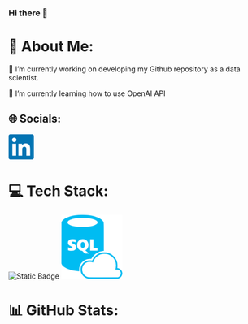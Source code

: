 ### Hi there 👋

<!--
**sakunyann/sakunyann** is a ✨ _special_ ✨ repository because its `README.md` (this file) appears on your GitHub profile.

Here are some ideas to get you started:

- 🔭 I’m currently working on ...
- 🌱 I’m currently learning ...
- 👯 I’m looking to collaborate on ...
- 🤔 I’m looking for help with ...
- 💬 Ask me about ...
- 📫 How to reach me: ...
- 😄 Pronouns: ...
- ⚡ Fun fact: ...
-->

# 💫 About Me:
🔭 I’m currently working on developing my Github repository as a data scientist. 

🌱 I’m currently learning how to use OpenAI API

## 🌐 Socials:
[![LinkedIn logo](https://github.com/sakunyann/sakunyann/blob/main/LinkedIn%20logo.png)](https://www.linkedin.com/in/sakurakoffron/)


# 💻 Tech Stack:
![Static Badge](https://img.shields.io/badge/Python-blue?style=flat-square&logo=Python&logoColor=white&labelColor=blue&color=blue&link=https%3A%2F%2Fwww.python.org%2F)
[![SQL logo](https://github.com/sakunyann/sakunyann/blob/main/sql%20logo.png)](https://azure.microsoft.com/en-us/products/azure-sql/)

# 📊 GitHub Stats:

